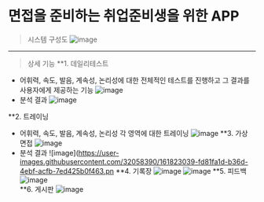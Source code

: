 # 면접을 준비하는 취업준비생을 위한 APP
> 시스템 구성도
>![image](https://user-images.githubusercontent.com/32058390/161814482-ad273af6-b8e6-41b2-9db1-0619b00c7c43.png)
***
>상세 기능
**1. 데일리테스트
 - 어휘력, 속도, 발음, 계속성, 논리성에 대한 전체적인 테스트를 진행하고 그 결과를 사용자에게 제공하는 기능
 ![image](https://user-images.githubusercontent.com/32058390/161816242-6403df5b-d3a7-4993-9cd2-b2abf4e0299e.png)
 - 분석 결과
 ![image](https://user-images.githubusercontent.com/32058390/161816368-837d8c68-525c-43d4-b1b6-76f2510b490c.png)

**2. 트레이닝
 - 어휘력, 속도, 발음, 계속성, 논리성 각 영역에 대한 트레이닝
  ![image](https://user-images.githubusercontent.com/32058390/161816443-d7148de3-8ac2-4d43-a349-fffdccfb0ae7.png)
**3. 가상 면접
![image](https://user-images.githubusercontent.com/32058390/161821658-ef499950-ac6e-4a2d-a924-6c22652907d9.png)
- 분석 결과
 ![image](https://user-images.githubusercontent.com/32058390/161823039-fd81fa1d-b36d-4ebf-acfb-7ed425b0f463.pn
**4. 기록장
![image](https://user-images.githubusercontent.com/32058390/161824616-ca91aede-d088-43ba-9aa5-75980bf02ef7.png)
![image](https://user-images.githubusercontent.com/32058390/161824629-5066cfa4-d735-4bbf-b9c6-2400673552a8.png)
**5. 피드백
![image](https://user-images.githubusercontent.com/32058390/161823157-20d7facd-b891-4455-b381-40cf1c84a3bd.png)\
**6. 게시판
![image](https://user-images.githubusercontent.com/32058390/161824664-ab86a24c-e501-4f7d-a005-f4f352b0a264.png)

